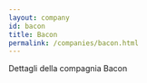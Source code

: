 ```yaml
---
layout: company
id: bacon
title: Bacon
permalink: /companies/bacon.html
---
```


Dettagli della compagnia Bacon